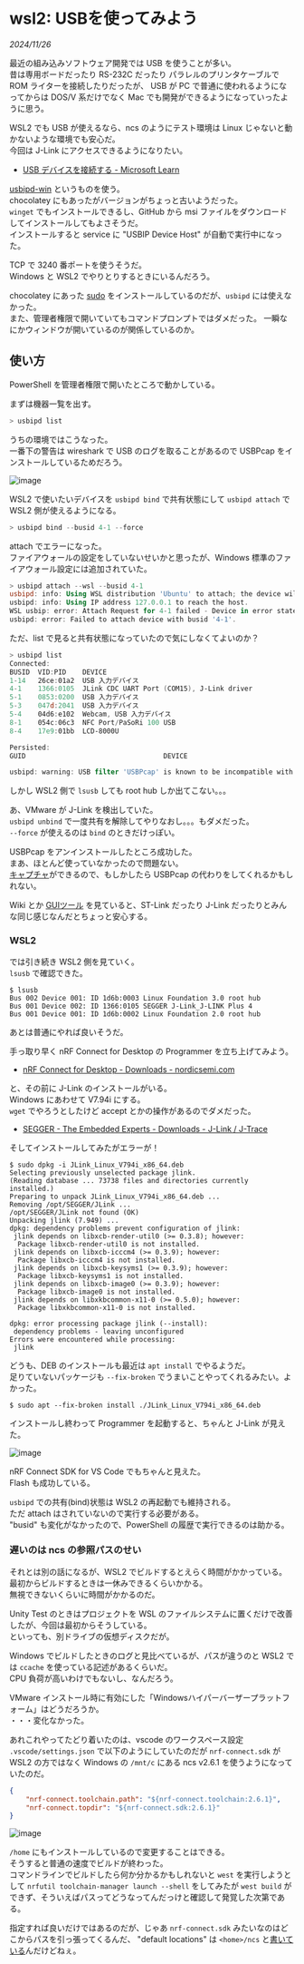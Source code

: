# wsl2: USBを使ってみよう

_2024/11/26_

最近の組み込みソフトウェア開発では USB を使うことが多い。  
昔は専用ボードだったり RS-232C だったり パラレルのプリンタケーブルで ROM ライターを接続したりだったが、
USB が PC で普通に使われるようになってからは DOS/V 系だけでなく Mac でも開発ができるようになっていったように思う。

WSL2 でも USB が使えるなら、ncs のようにテスト環境は Linux じゃないと動かないような環境でも安心だ。  
今回は J-Link にアクセスできるようになりたい。

* [USB デバイスを接続する - Microsoft Learn](https://learn.microsoft.com/ja-jp/windows/wsl/connect-usb)

[usbipd-win](https://github.com/dorssel/usbipd-win) というものを使う。  
chocolatey にもあったがバージョンがちょっと古いようだった。  
`winget` でもインストールできるし、GitHub から msi ファイルをダウンロードしてインストールしてもよさそうだ。  
インストールすると service に "USBIP Device Host" が自動で実行中になった。

TCP で 3240 番ポートを使うそうだ。  
Windows と WSL2 でやりとりするときにいるんだろう。

chocolatey にあった [sudo](https://github.com/janhebnes/chocolatey-packages/tree/master/Sudo) をインストールしているのだが、`usbipd` には使えなかった。  
また、管理者権限で開いていてもコマンドプロンプトではダメだった。
一瞬なにかウィンドウが開いているのが関係しているのか。

## 使い方

PowerShell を管理者権限で開いたところで動かしている。

まずは機器一覧を出す。

```powershell
> usbipd list
```

うちの環境ではこうなった。  
一番下の警告は wireshark で USB のログを取ることがあるので USBPcap をインストールしているためだろう。

![image](20241126a-1.png)

WSL2 で使いたいデバイスを `usbipd bind` で共有状態にして `usbipd attach` で WSL2 側が使えるようになる。

```powershell
> usbipd bind --busid 4-1 --force
```

attach でエラーになった。  
ファイアウォールの設定をしていないせいかと思ったが、Windows 標準のファイアウォール設定には追加されていた。

```powershell
> usbipd attach --wsl --busid 4-1
usbipd: info: Using WSL distribution 'Ubuntu' to attach; the device will be available in all WSL 2 distributions.
usbipd: info: Using IP address 127.0.0.1 to reach the host.
WSL usbip: error: Attach Request for 4-1 failed - Device in error state
usbipd: error: Failed to attach device with busid '4-1'.
```

ただ、list で見ると共有状態になっていたので気にしなくてよいのか？

```powershell
> usbipd list
Connected:
BUSID  VID:PID    DEVICE                                                        STATE
1-14   26ce:01a2  USB 入力デバイス                                              Not shared
4-1    1366:0105  JLink CDC UART Port (COM15), J-Link driver                    Shared (forced)
5-1    0853:0200  USB 入力デバイス                                              Not shared
5-3    047d:2041  USB 入力デバイス                                              Not shared
5-4    04d6:e102  Webcam, USB 入力デバイス                                      Not shared
8-1    054c:06c3  NFC Port/PaSoRi 100 USB                                       Not shared
8-4    17e9:01bb  LCD-8000U                                                     Not shared

Persisted:
GUID                                  DEVICE

usbipd: warning: USB filter 'USBPcap' is known to be incompatible with this software; 'bind --force' will be required.
```

しかし WSL2 側で `lsusb` しても root hub しか出てこない。。。

あ、VMware が J-Link を検出していた。  
`usbipd unbind` で一度共有を解除してやりなおし。。。もダメだった。  
`--force` が使えるのは `bind` のときだけっぽい。

USBPcap をアンインストールしたところ成功した。  
まあ、ほとんど使っていなかったので問題ない。  
[キャプチャ](https://github.com/dorssel/usbipd-win/wiki/Troubleshooting#usb-capture)ができるので、もしかしたら USBPcap の代わりをしてくれるかもしれない。

Wiki とか [GUIツール](https://gitlab.com/alelec/wsl-usb-gui) を見ていると、ST-Link だったり J-Link だったりとみんな同じ感じなんだとちょっと安心する。

### WSL2

では引き続き WSL2 側を見ていく。  
`lsusb` で確認できた。

```console
$ lsusb
Bus 002 Device 001: ID 1d6b:0003 Linux Foundation 3.0 root hub
Bus 001 Device 002: ID 1366:0105 SEGGER J-Link_J-LINK Plus 4
Bus 001 Device 001: ID 1d6b:0002 Linux Foundation 2.0 root hub
```

あとは普通にやれば良いそうだ。

手っ取り早く nRF Connect for Desktop の Programmer を立ち上げてみよう。

* [nRF Connect for Desktop - Downloads - nordicsemi.com](https://www.nordicsemi.com/Products/Development-tools/nrf-connect-for-desktop/download)

と、その前に J-Link のインストールがいる。  
Windows にあわせて V7.94i にする。  
`wget` でやろうとしたけど accept とかの操作があるのでダメだった。

* [SEGGER - The Embedded Experts - Downloads - J-Link / J-Trace](https://www.segger.com/downloads/jlink/)

そしてインストールしてみたがエラーが！

```console
$ sudo dpkg -i JLink_Linux_V794i_x86_64.deb
Selecting previously unselected package jlink.
(Reading database ... 73738 files and directories currently installed.)
Preparing to unpack JLink_Linux_V794i_x86_64.deb ...
Removing /opt/SEGGER/JLink ...
/opt/SEGGER/JLink not found (OK)
Unpacking jlink (7.949) ...
dpkg: dependency problems prevent configuration of jlink:
 jlink depends on libxcb-render-util0 (>= 0.3.8); however:
  Package libxcb-render-util0 is not installed.
 jlink depends on libxcb-icccm4 (>= 0.3.9); however:
  Package libxcb-icccm4 is not installed.
 jlink depends on libxcb-keysyms1 (>= 0.3.9); however:
  Package libxcb-keysyms1 is not installed.
 jlink depends on libxcb-image0 (>= 0.3.9); however:
  Package libxcb-image0 is not installed.
 jlink depends on libxkbcommon-x11-0 (>= 0.5.0); however:
  Package libxkbcommon-x11-0 is not installed.

dpkg: error processing package jlink (--install):
 dependency problems - leaving unconfigured
Errors were encountered while processing:
 jlink
```

どうも、DEB のインストールも最近は `apt install` でやるようだ。  
足りていないパッケージも `--fix-broken` でうまいことやってくれるみたい。よかった。

```console
$ sudo apt --fix-broken install ./JLink_Linux_V794i_x86_64.deb
```

インストールし終わって Programmer を起動すると、ちゃんと J-Link が見えた。

![image](20241126a-2.png)

nRF Connect SDK for VS Code でもちゃんと見えた。  
Flash も成功している。

`usbipd` での共有(bind)状態は WSL2 の再起動でも維持される。  
ただ attach はされていないので実行する必要がある。  
"busid" も変化がなかったので、PowerShell の履歴で実行できるのは助かる。

### 遅いのは ncs の参照パスのせい

それとは別の話になるが、WSL2 でビルドするとえらく時間がかかっている。  
最初からビルドするときは一休みできるくらいかかる。  
無視できないくらいに時間がかかるのだ。

Unity Test のときはプロジェクトを WSL のファイルシステムに置くだけで改善したが、今回は最初からそうしている。  
といっても、別ドライブの仮想ディスクだが。

Windows でビルドしたときのログと見比べているが、パスが違うのと WSL2 では `ccache` を使っている記述があるくらいだ。  
CPU 負荷が高いわけでもないし、なんだろう。

VMware インストール時に有効にした「Windowsハイパーバーザープラットフォーム」はどうだろうか。  
・・・変化なかった。

あれこれやってたどり着いたのは、vscode のワークスペース設定 `.vscode/settings.json` で以下のようにしていたのだが `nrf-connect.sdk` が WSL2 の方ではなく Windows の `/mnt/c` にある ncs v2.6.1 を使うようになっていたのだ。

```json
{
    "nrf-connect.toolchain.path": "${nrf-connect.toolchain:2.6.1}",
    "nrf-connect.topdir": "${nrf-connect.sdk:2.6.1}"
}
```

![image](20241126a-3.png)

`/home` にもインストールしているので変更することはできる。  
そうすると普通の速度でビルドが終わった。  
コマンドラインでビルドしたら何か分かるかもしれないと `west` を実行しようとして `nrfutil toolchain-manager launch --shell` をしてみたが `west build` ができず、そういえばパスってどうなってんだっけと確認して発覚した次第である。

指定すれば良いだけではあるのだが、じゃあ `nrf-connect.sdk` みたいなのはどこからパスを引っ張ってくるんだ、
"default locations" は `<home>/ncs` と[書いている](https://docs.nordicsemi.com/bundle/ncs-latest/page/nrf/installation/install_ncs.html#install_the_nrf_connect_sdk_toolchain)んだけどねぇ。
